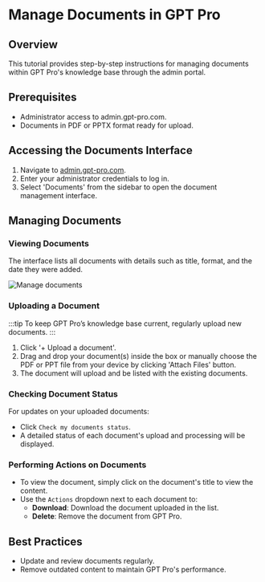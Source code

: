 # Manage Documents in GPT Pro

## Overview
This tutorial provides step-by-step instructions for managing documents within GPT Pro's knowledge base through the admin portal.

## Prerequisites
- Administrator access to admin.gpt-pro.com.
- Documents in PDF or PPTX format ready for upload.

## Accessing the Documents Interface
1. Navigate to [admin.gpt-pro.com](http://admin.gpt-pro.com).
2. Enter your administrator credentials to log in.
3. Select 'Documents' from the sidebar to open the document management interface.

## Managing Documents
### Viewing Documents
The interface lists all documents with details such as title, format, and the date they were added.

![Manage documents](/assets/img/gpt/documents.png)


### Uploading a Document

:::tip
To keep GPT Pro’s knowledge base current, regularly upload new documents.
:::

1. Click '+ Upload a document'.
2. Drag and drop your document(s) inside the box or manually choose the PDF or PPT file from your device by clicking 'Attach Files' button.
3. The document will upload and be listed with the existing documents. 

### Checking Document Status
For updates on your uploaded documents:
- Click `Check my documents status`.
- A detailed status of each document's upload and processing will be displayed.

### Performing Actions on Documents
- To view the document, simply click on the document's title to view the content.
- Use the `Actions` dropdown next to each document to:
  - **Download**: Download the document uploaded in the list.
  - **Delete**: Remove the document from GPT Pro.

## Best Practices
- Update and review documents regularly.
- Remove outdated content to maintain GPT Pro's performance.
